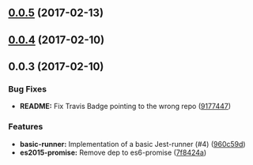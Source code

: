 <a name="0.0.5"></a>
## [0.0.5](https://github.io/stryker-mutator/stryker-jest-runner/compare/v0.0.4...v0.0.5) (2017-02-13)



<a name="0.0.4"></a>
## [0.0.4](https://github.io/stryker-mutator/stryker-jest-runner/compare/v0.0.3...v0.0.4) (2017-02-10)



<a name="0.0.3"></a>
## 0.0.3 (2017-02-10)


### Bug Fixes

* **README:** Fix Travis Badge pointing to the wrong repo ([9177447](https://github.io/stryker-mutator/stryker-jest-runner/commit/9177447))


### Features

* **basic-runner:** Implementation of a basic Jest-runner  (#4) ([960c59d](https://github.io/stryker-mutator/stryker-jest-runner/commit/960c59d))
* **es2015-promise:** Remove dep to es6-promise ([7f8424a](https://github.io/stryker-mutator/stryker-jest-runner/commit/7f8424a))

